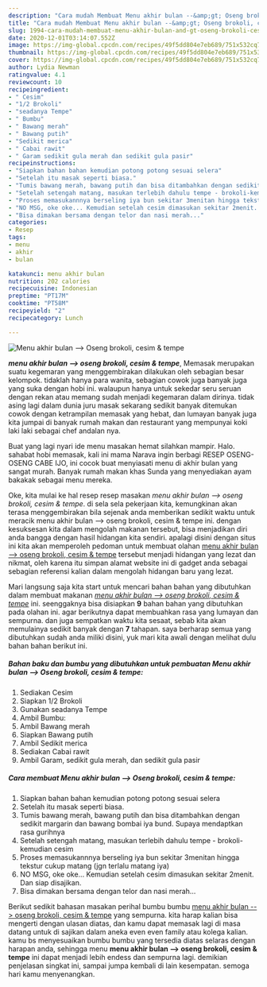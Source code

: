 ```yaml
---
description: "Cara mudah Membuat Menu akhir bulan --&amp;gt; Oseng brokoli, cesim &amp;amp; tempe Lezat"
title: "Cara mudah Membuat Menu akhir bulan --&amp;gt; Oseng brokoli, cesim &amp;amp; tempe Lezat"
slug: 1994-cara-mudah-membuat-menu-akhir-bulan-and-gt-oseng-brokoli-cesim-and-amp-tempe-lezat
date: 2020-12-01T03:14:07.552Z
image: https://img-global.cpcdn.com/recipes/49f5dd804e7eb689/751x532cq70/menu-akhir-bulan-oseng-brokoli-cesim-tempe-foto-resep-utama.jpg
thumbnail: https://img-global.cpcdn.com/recipes/49f5dd804e7eb689/751x532cq70/menu-akhir-bulan-oseng-brokoli-cesim-tempe-foto-resep-utama.jpg
cover: https://img-global.cpcdn.com/recipes/49f5dd804e7eb689/751x532cq70/menu-akhir-bulan-oseng-brokoli-cesim-tempe-foto-resep-utama.jpg
author: Lydia Newman
ratingvalue: 4.1
reviewcount: 10
recipeingredient:
- " Cesim"
- "1/2 Brokoli"
- "seadanya Tempe"
- " Bumbu"
- " Bawang merah"
- " Bawang putih"
- "Sedikit merica"
- " Cabai rawit"
- " Garam sedikit gula merah dan sedikit gula pasir"
recipeinstructions:
- "Siapkan bahan bahan kemudian potong potong sesuai selera"
- "Setelah itu masak seperti biasa."
- "Tumis bawang merah, bawang putih dan bisa ditambahkan dengan sedikit margarin dan bawang bombai iya bund. Supaya mendaptkan rasa gurihnya"
- "Setelah setengah matang, masukan terlebih dahulu tempe - brokoli-kemudian cesim"
- "Proses memasukannnya berseling iya bun sekitar 3menitan hingga tekstur cukup matang (jgn terlalu matang iya)"
- "NO MSG, oke oke... Kemudian setelah cesim dimasukan sekitar 2menit. Dan siap disajikan."
- "Bisa dimakan bersama dengan telor dan nasi merah..."
categories:
- Resep
tags:
- menu
- akhir
- bulan

katakunci: menu akhir bulan 
nutrition: 202 calories
recipecuisine: Indonesian
preptime: "PT17M"
cooktime: "PT58M"
recipeyield: "2"
recipecategory: Lunch

---
```



![Menu akhir bulan --&gt; Oseng brokoli, cesim &amp; tempe](https://img-global.cpcdn.com/recipes/49f5dd804e7eb689/751x532cq70/menu-akhir-bulan-oseng-brokoli-cesim-tempe-foto-resep-utama.jpg)

<b><i>menu akhir bulan --&gt; oseng brokoli, cesim &amp; tempe</i></b>, Memasak merupakan suatu kegemaran yang menggembirakan dilakukan oleh sebagian besar kelompok. tidaklah hanya para wanita, sebagian cowok juga banyak juga yang suka dengan hobi ini. walaupun hanya untuk sekedar seru seruan dengan rekan atau memang sudah menjadi kegemaran dalam dirinya. tidak asing lagi dalam dunia juru masak sekarang sedikit banyak ditemukan cowok dengan ketrampilan memasak yang hebat, dan lumayan banyak juga kita jumpai di banyak rumah makan dan restaurant yang mempunyai koki laki laki sebagai chef andalan nya.

Buat yang lagi nyari ide menu masakan hemat silahkan mampir. Halo. sahabat hobi memasak, kali ini mama Narava ingin berbagi RESEP OSENG-OSENG CABE IJO, ini cocok buat menyiasati menu di akhir bulan yang sangat murah. Banyak rumah makan khas Sunda yang menyediakan ayam bakakak sebagai menu mereka.

Oke, kita mulai ke hal resep resep masakan <i>menu akhir bulan --&gt; oseng brokoli, cesim &amp; tempe</i>. di sela sela pekerjaan kita, kemungkinan akan terasa menggembirakan bila sejenak anda memberikan sedikit waktu untuk meracik menu akhir bulan --&gt; oseng brokoli, cesim &amp; tempe ini. dengan kesuksesan kita dalam mengolah makanan tersebut, bisa menjadikan diri anda bangga dengan hasil hidangan kita sendiri. apalagi disini dengan situs ini kita akan memperoleh pedoman untuk membuat olahan <u>menu akhir bulan --&gt; oseng brokoli, cesim &amp; tempe</u> tersebut menjadi hidangan yang lezat dan nikmat, oleh karena itu simpan alamat website ini di gadget anda sebagai sebagian referensi kalian dalam mengolah hidangan baru yang lezat.


Mari langsung saja kita start untuk mencari bahan bahan yang dibutuhkan dalam membuat makanan <u><i>menu akhir bulan --&gt; oseng brokoli, cesim &amp; tempe</i></u> ini. seenggaknya bisa disiapkan <b>9</b> bahan bahan yang dibutuhkan pada olahan ini. agar berikutnya dapat membuahkan rasa yang lumayan dan sempurna. dan juga sempatkan waktu kita sesaat, sebab kita akan memulainya sedikit banyak dengan <b>7</b> tahapan. saya berharap semua yang dibutuhkan sudah anda miliki disini, yuk mari kita awali dengan melihat dulu bahan bahan berikut ini.

<!--inarticleads1-->

##### Bahan baku dan bumbu yang dibutuhkan untuk pembuatan Menu akhir bulan --&gt; Oseng brokoli, cesim &amp; tempe:

1. Sediakan  Cesim
1. Siapkan 1/2 Brokoli
1. Gunakan seadanya Tempe
1. Ambil  Bumbu:
1. Ambil  Bawang merah
1. Siapkan  Bawang putih
1. Ambil Sedikit merica
1. Sediakan  Cabai rawit
1. Ambil  Garam, sedikit gula merah, dan sedikit gula pasir




<!--inarticleads2-->

##### Cara membuat Menu akhir bulan --&gt; Oseng brokoli, cesim &amp; tempe:

1. Siapkan bahan bahan kemudian potong potong sesuai selera
1. Setelah itu masak seperti biasa.
1. Tumis bawang merah, bawang putih dan bisa ditambahkan dengan sedikit margarin dan bawang bombai iya bund. Supaya mendaptkan rasa gurihnya
1. Setelah setengah matang, masukan terlebih dahulu tempe - brokoli-kemudian cesim
1. Proses memasukannnya berseling iya bun sekitar 3menitan hingga tekstur cukup matang (jgn terlalu matang iya)
1. NO MSG, oke oke... Kemudian setelah cesim dimasukan sekitar 2menit. Dan siap disajikan.
1. Bisa dimakan bersama dengan telor dan nasi merah...




Berikut sedikit bahasan masakan perihal bumbu bumbu <u>menu akhir bulan --&gt; oseng brokoli, cesim &amp; tempe</u> yang sempurna. kita harap kalian bisa mengerti dengan ulasan diatas, dan kamu dapat memasak lagi di masa datang untuk di sajikan dalam aneka even even family atau kolega kalian. kamu bs menyesuaikan bumbu bumbu yang tersedia diatas selaras dengan harapan anda, sehingga menu <b>menu akhir bulan --&gt; oseng brokoli, cesim &amp; tempe</b> ini dapat menjadi lebih endess dan sempurna lagi. demikian penjelasan singkat ini, sampai jumpa kembali di lain kesempatan. semoga hari kamu menyenangkan.
